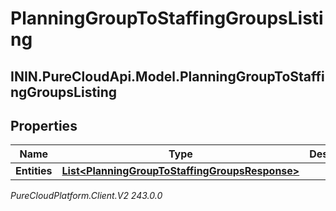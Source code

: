 # PlanningGroupToStaffingGroupsListing

## ININ.PureCloudApi.Model.PlanningGroupToStaffingGroupsListing

## Properties

|Name | Type | Description | Notes|
|------------ | ------------- | ------------- | -------------|
| **Entities** | [**List&lt;PlanningGroupToStaffingGroupsResponse&gt;**](PlanningGroupToStaffingGroupsResponse) |  | [optional] |



_PureCloudPlatform.Client.V2 243.0.0_
